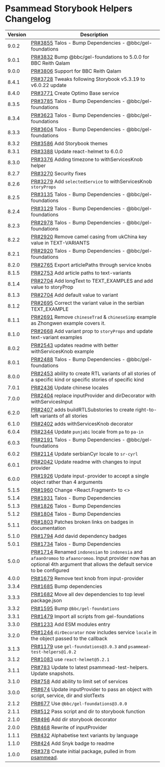 # Psammead Storybook Helpers Changelog

<!-- prettier-ignore -->
| Version | Description |
|---------|-------------|
| 9.0.2 | [PR#3855](https://github.com/bbc/psammead/pull/3855) Talos - Bump Dependencies - @bbc/gel-foundations |
| 9.0.1 | [PR#3832](https://github.com/bbc/psammead/pull/3832) Bump @bbc/gel-foundations to 5.0.0 for BBC Reith Qalam |
| 9.0.0 | [PR#3806](https://github.com/bbc/psammead/pull/3806) Support for BBC Reith Qalam |
| 8.4.1 | [PR#3728](https://github.com/bbc/psammead/pull/3728) Tweaks following Storybook v5.3.19 to v6.0.22 update |
| 8.4.0 | [PR#3771](https://github.com/bbc/psammead/pull/3771) Create Optimo Base service |
| 8.3.5 | [PR#3785](https://github.com/bbc/psammead/pull/3785) Talos - Bump Dependencies - @bbc/gel-foundations |
| 8.3.4 | [PR#3623](https://github.com/bbc/psammead/pull/3623) Talos - Bump Dependencies - @bbc/gel-foundations |
| 8.3.3 | [PR#3604](https://github.com/bbc/psammead/pull/3604) Talos - Bump Dependencies - @bbc/gel-foundations |
| 8.3.2 | [PR#3586](https://github.com/bbc/psammead/pull/3586) Add Storybook themes |
| 8.3.1 | [PR#3388](https://github.com/bbc/psammead/pull/3388) Update react-helmet to 6.0.0 |
| 8.3.0 | [PR#3376](https://github.com/bbc/psammead/pull/3376) Adding timezone to withServicesKnob helper |
| 8.2.7 | [PR#3270](https://github.com/bbc/psammead/pull/3270) Security fixes |
| 8.2.6 | [PR#3279](https://github.com/bbc/psammead/pull/3279) Add `selectedService` to withServicesKnob `storyProps` |
| 8.2.5 | [PR#3135](https://github.com/bbc/psammead/pull/3135) Talos - Bump Dependencies - @bbc/gel-foundations |
| 8.2.4 | [PR#3129](https://github.com/bbc/psammead/pull/3129) Talos - Bump Dependencies - @bbc/gel-foundations |
| 8.2.3 | [PR#2978](https://github.com/bbc/psammead/pull/2978) Talos - Bump Dependencies - @bbc/gel-foundations |
| 8.2.2 | [PR#2920](https://github.com/bbc/psammead/pull/2920) Remove camel casing from ukChina key value in TEXT-VARIANTS |
| 8.2.1 | [PR#2920](https://github.com/bbc/psammead/pull/2920) Talos - Bump Dependencies - @bbc/gel-foundations |
| 8.2.0 | [PR#2765](https://github.com/bbc/psammead/pull/2765) Export articlePaths through service knobs |
| 8.1.5 | [PR#2753](https://github.com/bbc/psammead/pull/2753) Add article paths to text-variants |
| 8.1.4 | [PR#2704](https://github.com/bbc/psammead/pull/2704) Add longText to TEXT_EXAMPLES and add value to storyProp |
| 8.1.3 | [PR#2704](https://github.com/bbc/psammead/pull/2704) Add default value to variant |
| 8.1.2 | [PR#2695](https://github.com/bbc/psammead/pull/2695) Correct the variant value in the serbian TEXT_EXAMPLE  |
| 8.1.1 | [PR#2691](https://github.com/bbc/psammead/pull/2691) Remove `chineseTrad` & `chineseSimp` example as Zhongwen example covers it.  |
| 8.1.0 | [PR#2668](https://github.com/bbc/psammead/pull/2668) Add variant prop to `storyProps` and update text-variant examples |
| 8.0.2 | [PR#2543](https://github.com/bbc/psammead/pull/2543) updates readme with better withServicesKnob example |
| 8.0.1 | [PR#2488](https://github.com/bbc/psammead/pull/2488) Talos - Bump Dependencies - @bbc/gel-foundations |
| 8.0.0 | [PR#2453](https://github.com/bbc/psammead/pull/2453) ability to create RTL variants of all stories of a specific kind or specific stories of specific kind |
| 7.0.1 | [PR#2436](https://github.com/bbc/psammead/pull/2436) Update chinese locales |
| 7.0.0 | [PR#2404](https://github.com/bbc/psammead/pull/2404) replace inputProvider and dirDecorator with withServicesInput |
| 6.2.0 | [PR#2407](https://github.com/bbc/psammead/pull/2407) adds buildRTLSubstories to create right-to-left variants of all stories |
| 6.1.0 | [PR#2402](https://github.com/bbc/psammead/pull/2402) adds withServicesKnob decorator |
| 6.0.4 | [PR#2344](https://github.com/bbc/psammead/pull/2344) Update `punjabi` locale from `pa` to `pa-in` |
| 6.0.3 | [PR#2191](https://github.com/bbc/psammead/pull/2191) Talos - Bump Dependencies - @bbc/gel-foundations |
| 6.0.2 | [PR#2114](https://github.com/bbc/psammead/pull/2114) Update serbianCyr locale to `sr-cyrl`|
| 6.0.1 | [PR#2042](https://github.com/bbc/psammead/pull/1926) Update readme with changes to input provider |
| 6.0.0 | [PR#1926](https://github.com/bbc/psammead/pull/1926) Update input-provider to accept a single object rather than 4 arguments |
| 5.1.5 | [PR#1960](https://github.com/bbc/psammead/pull/1960) Change <React.Fragment> to <> |
| 5.1.4 | [PR#1931](https://github.com/bbc/psammead/pull/1931) Talos - Bump Dependencies |
| 5.1.3 | [PR#1826](https://github.com/bbc/psammead/pull/1826) Talos - Bump Dependencies |
| 5.1.2 | [PR#1804](https://github.com/bbc/psammead/pull/1804) Talos - Bump Dependencies |
| 5.1.1 | [PR#1803](https://github.com/bbc/psammead/pull/1803/) Patches broken links on badges in documentation |
| 5.1.0 | [PR#1794](https://github.com/bbc/psammead/pull/1794) Add david dependency badges |
| 5.0.1 | [PR#1734](https://github.com/bbc/psammead/pull/1734) Talos - Bump Dependencies |
| 5.0.0 | [PR#1714](https://github.com/bbc/psammead/pull/1714) Renamed `indonesian` to `indonesia` and `afaanOromoo` to `afaanoromoo`.  Input provider now has an optional 4th argument that allows the default service to be configured |
| 4.0.0 | [PR#1679](https://github.com/bbc/psammead/pull/1679) Remove text knob from input-provider |
| 3.3.4 | [PR#1685](https://github.com/bbc/psammead/pull/1685) Bump dependencies |
| 3.3.3 | [PR#1682](https://github.com/bbc/psammead/pull/1682) Move all dev dependencies to top level package.json |
| 3.3.2 | [PR#1595](https://github.com/bbc/psammead/pull/1595) Bump `@bbc/gel-foundations` |
| 3.3.1 | [PR#1479](https://github.com/bbc/psammead/pull/1479) Import all scripts from gel-foundations |
| 3.3.0 | [PR#1233](https://github.com/bbc/psammead/pull/1233) Add ESM modules entry |
| 3.2.0 | [PR#1244](https://github.com/bbc/psammead/pull/1244) `dirDecorator` now includes service `locale` in the object passed to the callback |
| 3.1.3 | [PR#1179](https://github.com/bbc/psammead/pull/1179) use `gel-foundations@3.0.3` and `psammead-test-helpers@1.0.2`|
| 3.1.2 | [PR#1083](https://github.com/bbc/psammead/pull/1083) use `react-helmet@5.2.1` |
| 3.1.1 | [PR#783](https://github.com/bbc/psammead/pull/783) Update to latest psammead-test-helpers. Update snapshots. |
| 3.1.0 | [PR#758](https://github.com/bbc/psammead/pull/758) Add ability to limit set of services |
| 3.0.0 | [PR#674](https://github.com/bbc/psammead/pull/674) Update inputProvider to pass an object with script, service, dir and slotTexts |
| 2.1.2 | [PR#677](https://github.com/bbc/psammead/pull/677) Use `@bbc/gel-foundations@3.0.0` |
| 2.1.1 | [PR#512](https://github.com/bbc/psammead/pull/512) Pass script and dir to storybook function |
| 2.1.0 | [PR#496](https://github.com/bbc/psammead/pull/496) Add dir storybook decorator |
| 2.0.0 | [PR#468](https://github.com/bbc/psammead/pull/468) Rewrite of inputProvider |
| 1.1.1 | [PR#432](https://github.com/bbc/psammead/pull/432) Alphabetise text variants by language |
| 1.1.0 | [PR#424](https://github.com/bbc/psammead/pull/424) Add Snyk badge to readme |
| 1.0.0 | [PR#378](https://github.com/bbc/psammead/pull/378) Create initial package, pulled in from [psammead](https://github.com/BBC-News/psammead/blob/latest/CONTRIBUTING.md). |
